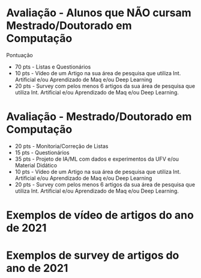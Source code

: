 # Avaliação - Alunos que NÃO cursam Mestrado/Doutorado em Computação

Pontuação

* 70 pts - Listas e Questionários
* 10 pts - Vídeo de um Artigo na sua área de pesquisa que utiliza Int. Artificial e/ou Aprendizado de Maq e/ou Deep Learning
* 20 pts - Survey com pelos menos 6 artigos da sua área de pesquisa que utiliza Int. Artificial e/ou Aprendizado de Maq e/ou Deep Learning. 


# Avaliação - Mestrado/Doutorado em Computação

* 20 pts - Monitoria/Correção de Listas
* 15 pts - Questionários
* 35 pts - Projeto de IA/ML com dados e experimentos da UFV e/ou Material Didático
* 10 pts - Vídeo de um Artigo na sua área de pesquisa que utiliza Int. Artificial e/ou Aprendizado de Maq e/ou Deep Learning
* 20 pts - Survey com pelos menos 6 artigos da sua área de pesquisa que utiliza Int. Artificial e/ou Aprendizado de Maq e/ou Deep Learning. 


# Exemplos de vídeo de artigos do ano de 2021


# Exemplos de survey de artigos do ano de 2021
